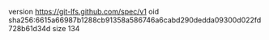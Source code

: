 version https://git-lfs.github.com/spec/v1
oid sha256:6615a66987b1288cb91358a586746a6cabd290dedda09300d022fd728b61d34d
size 134
